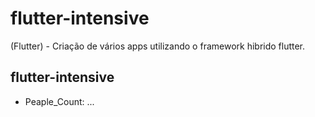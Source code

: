 # flutter-intensive
(Flutter) - Criação de vários apps utilizando o framework hibrido flutter.

## flutter-intensive
- Peaple_Count: ...
